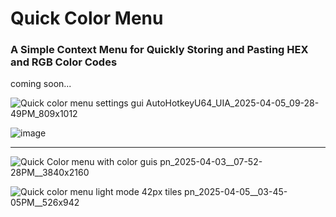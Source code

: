 # Quick Color Menu
### A Simple Context Menu for Quickly Storing and Pasting HEX and RGB Color Codes

coming soon...

![Quick color menu settings gui AutoHotkeyU64_UIA_2025-04-05_09-28-49PM_809x1012](https://github.com/user-attachments/assets/a34e08af-b4c6-43a2-b8d1-62db167e1745)

![image](https://github.com/user-attachments/assets/72f323ec-9afd-4ba1-a6a7-7acec553082d)


***


![Quick Color menu with color guis  pn_2025-04-03__07-52-28PM__3840x2160](https://github.com/user-attachments/assets/5591d705-af46-4220-9eb8-6bb31d4eeb75)



![Quick color menu light mode 42px tiles pn_2025-04-05__03-45-05PM__526x942](https://github.com/user-attachments/assets/7e39c411-b810-4796-9007-e77e00793ad5)
